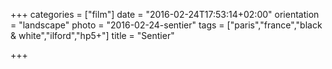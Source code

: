 +++
categories = ["film"]
date = "2016-02-24T17:53:14+02:00"
orientation = "landscape"
photo = "2016-02-24-sentier"
tags = ["paris","france","black & white","ilford","hp5+"]
title = "Sentier"

+++
